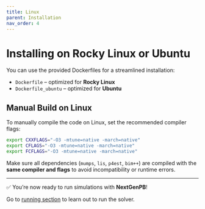 ```yaml
---
title: Linux
parent: Installation
nav_order: 4
---
```


# Installing on Rocky Linux or Ubuntu

You can use the provided Dockerfiles for a streamlined installation:
- `Dockerfile` – optimized for **Rocky Linux**
- `Dockerfile_ubuntu` – optimized for **Ubuntu**

## Manual Build on Linux

To manually compile the code on Linux, set the recommended compiler flags:

```bash
export CXXFLAGS="-O3 -mtune=native -march=native"
export CFLAGS="-O3 -mtune=native -march=native"
export FCFLAGS="-O3 -mtune=native -march=native"
```

Make sure all dependencies (`mumps`, `lis`, `p4est`, `bim++`) are compiled with the **same compiler and flags** to avoid incompatibility or runtime errors.

---

✅ You’re now ready to run simulations with **NextGenPB**!

Go to [running section](/nextgenpb_tutorial/docs/guide/run/) to learn out to run the solver.

